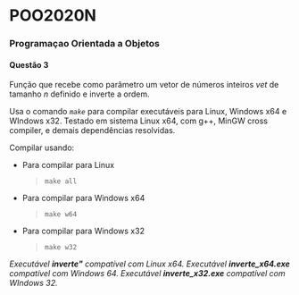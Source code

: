 # POO2020N

### Programaçao Orientada a Objetos

#### Questão 3

Função que recebe como parâmetro um vetor de números inteiros *vet* de tamanho *n* definido e inverte a ordem.

Usa o comando *`make`* para compilar executáveis para Linux, Windows x64 e WIndows x32. Testado em sistema Linux x64, com g++, MinGW cross compiler, e demais dependências resolvidas.

Compilar usando:

- Para compilar para Linux
  
  > `make all`
- Para compilar para Windows x64
  
  > `make w64`
- Para compilar para Windows x32
  
  > `make w32`

*Executável **inverte"** compatível com Linux x64.
Executável **inverte_x64.exe** compatível com Windows 64.
Executável **inverte_x32.exe** compatível com WIndows 32.*

